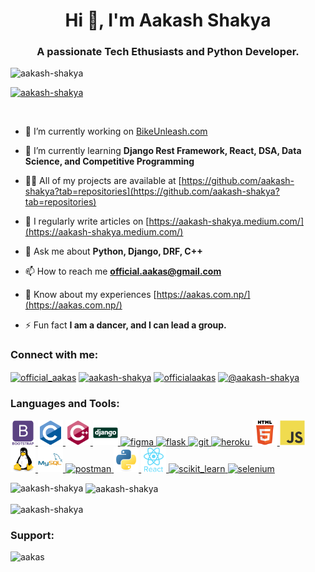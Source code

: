 <h1 align="center">Hi 👋, I'm Aakash Shakya</h1>
<h3 align="center">A passionate Tech Ethusiasts and Python Developer.</h3>

<p align="left"> <img src="https://komarev.com/ghpvc/?username=aakash-shakya&label=Profile%20views&color=0e75b6&style=flat" alt="aakash-shakya" /> </p>

<p align="left"> <a href="https://github.com/ryo-ma/github-profile-trophy"><img src="https://github-profile-trophy.vercel.app/?username=aakash-shakya" alt="aakash-shakya" /></a> </p>

<p align="left"> <a href="https://twitter.com/" target="blank"><img src="https://img.shields.io/twitter/follow/?logo=twitter&style=for-the-badge" alt="" /></a> </p>

- 🔭 I’m currently working on [BikeUnleash.com](https://www.bikeunleash.com/)

- 🌱 I’m currently learning **Django Rest Framework, React, DSA, Data Science, and Competitive Programming**

- 👨‍💻 All of my projects are available at [https://github.com/aakash-shakya?tab=repositories](https://github.com/aakash-shakya?tab=repositories)

- 📝 I regularly write articles on [https://aakash-shakya.medium.com/](https://aakash-shakya.medium.com/)

- 💬 Ask me about **Python, Django, DRF, C++**

- 📫 How to reach me **official.aakas@gmail.com**

- 📄 Know about my experiences [https://aakas.com.np/](https://aakas.com.np/)

- ⚡ Fun fact **I am a dancer, and I can lead a group.**

<h3 align="left">Connect with me:</h3>
<p align="left">
<a href="https://dev.to/official_aakas" target="blank"><img align="center" src="https://cdn.jsdelivr.net/npm/simple-icons@3.0.1/icons/dev-dot-to.svg" alt="official_aakas" height="30" width="40" /></a>
<a href="https://linkedin.com/in/aakash-shakya" target="blank"><img align="center" src="https://cdn.jsdelivr.net/npm/simple-icons@3.0.1/icons/linkedin.svg" alt="aakash-shakya" height="30" width="40" /></a>
<a href="https://fb.com/officialaakas" target="blank"><img align="center" src="https://cdn.jsdelivr.net/npm/simple-icons@3.0.1/icons/facebook.svg" alt="officialaakas" height="30" width="40" /></a>
<a href="https://medium.com/@aakash-shakya" target="blank"><img align="center" src="https://cdn.jsdelivr.net/npm/simple-icons@3.0.1/icons/medium.svg" alt="@aakash-shakya" height="30" width="40" /></a>
</p>

<h3 align="left">Languages and Tools:</h3>
<p align="left"> <a href="https://getbootstrap.com" target="_blank"> <img src="https://raw.githubusercontent.com/devicons/devicon/master/icons/bootstrap/bootstrap-plain-wordmark.svg" alt="bootstrap" width="40" height="40"/> </a> <a href="https://www.cprogramming.com/" target="_blank"> <img src="https://raw.githubusercontent.com/devicons/devicon/master/icons/c/c-original.svg" alt="c" width="40" height="40"/> </a> <a href="https://www.w3schools.com/cpp/" target="_blank"> <img src="https://raw.githubusercontent.com/devicons/devicon/master/icons/cplusplus/cplusplus-original.svg" alt="cplusplus" width="40" height="40"/> </a> <a href="https://www.djangoproject.com/" target="_blank"> <img src="https://raw.githubusercontent.com/devicons/devicon/master/icons/django/django-original.svg" alt="django" width="40" height="40"/> </a> <a href="https://www.figma.com/" target="_blank"> <img src="https://www.vectorlogo.zone/logos/figma/figma-icon.svg" alt="figma" width="40" height="40"/> </a> <a href="https://flask.palletsprojects.com/" target="_blank"> <img src="https://www.vectorlogo.zone/logos/pocoo_flask/pocoo_flask-icon.svg" alt="flask" width="40" height="40"/> </a> <a href="https://git-scm.com/" target="_blank"> <img src="https://www.vectorlogo.zone/logos/git-scm/git-scm-icon.svg" alt="git" width="40" height="40"/> </a> <a href="https://heroku.com" target="_blank"> <img src="https://www.vectorlogo.zone/logos/heroku/heroku-icon.svg" alt="heroku" width="40" height="40"/> </a> <a href="https://www.w3.org/html/" target="_blank"> <img src="https://raw.githubusercontent.com/devicons/devicon/master/icons/html5/html5-original-wordmark.svg" alt="html5" width="40" height="40"/> </a> <a href="https://developer.mozilla.org/en-US/docs/Web/JavaScript" target="_blank"> <img src="https://raw.githubusercontent.com/devicons/devicon/master/icons/javascript/javascript-original.svg" alt="javascript" width="40" height="40"/> </a> <a href="https://www.linux.org/" target="_blank"> <img src="https://raw.githubusercontent.com/devicons/devicon/master/icons/linux/linux-original.svg" alt="linux" width="40" height="40"/> </a> <a href="https://www.mysql.com/" target="_blank"> <img src="https://raw.githubusercontent.com/devicons/devicon/master/icons/mysql/mysql-original-wordmark.svg" alt="mysql" width="40" height="40"/> </a> <a href="https://postman.com" target="_blank"> <img src="https://www.vectorlogo.zone/logos/getpostman/getpostman-icon.svg" alt="postman" width="40" height="40"/> </a> <a href="https://www.python.org" target="_blank"> <img src="https://raw.githubusercontent.com/devicons/devicon/master/icons/python/python-original.svg" alt="python" width="40" height="40"/> </a> <a href="https://reactjs.org/" target="_blank"> <img src="https://raw.githubusercontent.com/devicons/devicon/master/icons/react/react-original-wordmark.svg" alt="react" width="40" height="40"/> </a> <a href="https://scikit-learn.org/" target="_blank"> <img src="https://upload.wikimedia.org/wikipedia/commons/0/05/Scikit_learn_logo_small.svg" alt="scikit_learn" width="40" height="40"/> </a> <a href="https://www.selenium.dev" target="_blank"> <img src="https://raw.githubusercontent.com/detain/svg-logos/780f25886640cef088af994181646db2f6b1a3f8/svg/selenium-logo.svg" alt="selenium" width="40" height="40"/> </a> </p>

<p><img align="left" src="https://github-readme-stats.vercel.app/api/top-langs?username=aakash-shakya&show_icons=true&locale=en&layout=compact" alt="aakash-shakya" /></p>

<p>&nbsp;<img align="center" src="https://github-readme-stats.vercel.app/api?username=aakash-shakya&show_icons=true&locale=en" alt="aakash-shakya" /></p>

<p><img align="center" src="https://github-readme-streak-stats.herokuapp.com/?user=aakash-shakya&" alt="aakash-shakya" /></p>

<h3 align="left">Support:</h3>
<p><a href="https://www.buymeacoffee.com/aakas"> <img align="left" src="https://cdn.buymeacoffee.com/buttons/v2/default-yellow.png" height="50" width="210" alt="aakas" /></a></p><br><br>
